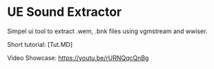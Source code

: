 # UE Sound Extractor

Simpel ui tool to extract .wem, .bnk files using vgmstream and wwiser.

Short tutorial: [Tut.MD]

Video Showcase: https://youtu.be/rURNQqcQnBg
